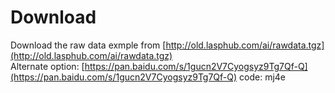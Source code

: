 # Download 
Download the raw data exmple from [http://old.lasphub.com/ai/rawdata.tgz](http://old.lasphub.com/ai/rawdata.tgz)  
Alternate option: [https://pan.baidu.com/s/1gucn2V7Cyogsyz9Tg7Qf-Q](https://pan.baidu.com/s/1gucn2V7Cyogsyz9Tg7Qf-Q)  code: mj4e
